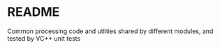 # README #

Common processing code and utlities shared by different modules, and tested by VC++ unit tests
